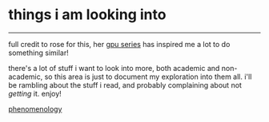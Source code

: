 # things i am looking into
* * *

full credit to rose for this, her [gpu series](https://blog.krx.sh) has inspired me a lot to do something similar!

there's a lot of stuff i want to look into more, both academic and non-academic, so this area is just to document my exploration into them all. i'll be rambling about the stuff i read, and probably complaining about not *getting* it. enjoy!

<a href= "looking-into/phenom.html"> phenomenology </a>

